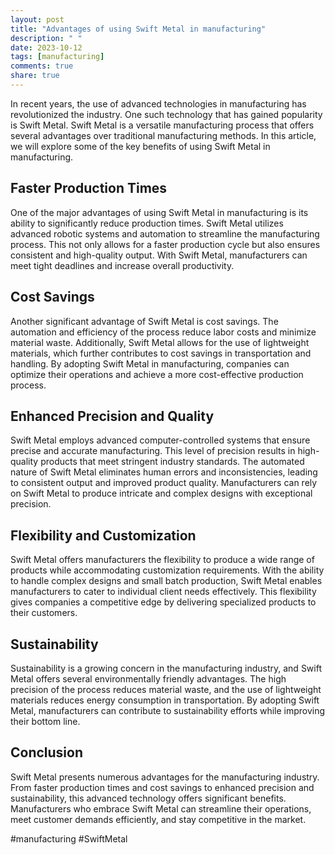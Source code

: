 ```yaml
---
layout: post
title: "Advantages of using Swift Metal in manufacturing"
description: " "
date: 2023-10-12
tags: [manufacturing]
comments: true
share: true
---
```


In recent years, the use of advanced technologies in manufacturing has revolutionized the industry. One such technology that has gained popularity is Swift Metal. Swift Metal is a versatile manufacturing process that offers several advantages over traditional manufacturing methods. In this article, we will explore some of the key benefits of using Swift Metal in manufacturing.

## Faster Production Times

One of the major advantages of using Swift Metal in manufacturing is its ability to significantly reduce production times. Swift Metal utilizes advanced robotic systems and automation to streamline the manufacturing process. This not only allows for a faster production cycle but also ensures consistent and high-quality output. With Swift Metal, manufacturers can meet tight deadlines and increase overall productivity.

## Cost Savings

Another significant advantage of Swift Metal is cost savings. The automation and efficiency of the process reduce labor costs and minimize material waste. Additionally, Swift Metal allows for the use of lightweight materials, which further contributes to cost savings in transportation and handling. By adopting Swift Metal in manufacturing, companies can optimize their operations and achieve a more cost-effective production process.

## Enhanced Precision and Quality

Swift Metal employs advanced computer-controlled systems that ensure precise and accurate manufacturing. This level of precision results in high-quality products that meet stringent industry standards. The automated nature of Swift Metal eliminates human errors and inconsistencies, leading to consistent output and improved product quality. Manufacturers can rely on Swift Metal to produce intricate and complex designs with exceptional precision.

## Flexibility and Customization

Swift Metal offers manufacturers the flexibility to produce a wide range of products while accommodating customization requirements. With the ability to handle complex designs and small batch production, Swift Metal enables manufacturers to cater to individual client needs effectively. This flexibility gives companies a competitive edge by delivering specialized products to their customers.

## Sustainability

Sustainability is a growing concern in the manufacturing industry, and Swift Metal offers several environmentally friendly advantages. The high precision of the process reduces material waste, and the use of lightweight materials reduces energy consumption in transportation. By adopting Swift Metal, manufacturers can contribute to sustainability efforts while improving their bottom line.

## Conclusion

Swift Metal presents numerous advantages for the manufacturing industry. From faster production times and cost savings to enhanced precision and sustainability, this advanced technology offers significant benefits. Manufacturers who embrace Swift Metal can streamline their operations, meet customer demands efficiently, and stay competitive in the market.

#manufacturing #SwiftMetal